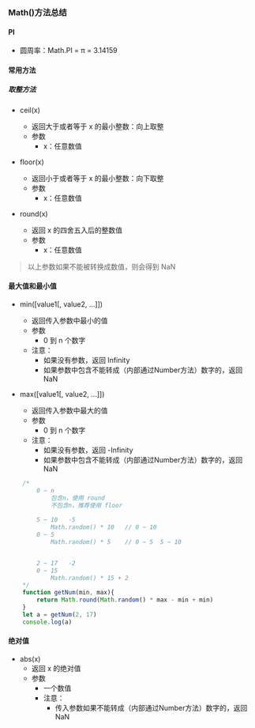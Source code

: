 ### Math()方法总结

#### PI
-   圆周率：Math.PI = π = 3.14159

#### 常用方法

##### 取整方法
-   ceil(x)
    - 返回大于或者等于 x 的最小整数：向上取整
    - 参数
        - x：任意数值

-   floor(x)
    - 返回小于或者等于 x 的最小整数：向下取整
    - 参数
        - x：任意数值

-   round(x)
    - 返回 x 的四舍五入后的整数值
    - 参数
        - x：任意数值

> 以上参数如果不能被转换成数值，则会得到 NaN

#### 最大值和最小值
-   min([value1[, value2, ...]])
    - 返回传入参数中最小的值
    - 参数 
        - 0 到 n 个数字
    - 注意：
        - 如果没有参数，返回 Infinity
        - 如果参数中包含不能转成（内部通过Number方法）数字的，返回 NaN

-   max([value1[, value2, ...]])
    - 返回传入参数中最大的值
    - 参数 
        - 0 到 n 个数字
    - 注意：
        - 如果没有参数，返回 -Infinity
        - 如果参数中包含不能转成（内部通过Number方法）数字的，返回 NaN

```js
    /*
        0 ~ n
            包含n，使用 round
            不包含n，推荐使用 floor
        
        5 ~ 10   -5
            Math.random() * 10   // 0 ~ 10
        0 ~ 5
            Math.random() * 5    // 0 ~ 5  5 ~ 10


        2 ~ 17   -2
        0 ~ 15
            Math.random() * 15 + 2
    */
    function getNum(min, max){
        return Math.round(Math.random() * max - min + min)
    }
    let a = getNum(2, 17)
    console.log(a)
```

#### 绝对值
-   abs(x)
    - 返回 x 的绝对值
    - 参数
        - 一个数值
        - 注意：
            - 传入参数如果不能转成（内部通过Number方法）数字的，返回 NaN